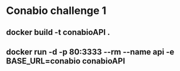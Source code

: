 # Conabio challenge 1

## docker build -t conabioAPI .

## docker run -d -p 80:3333 --rm --name api -e BASE_URL=conabio conabioAPI
